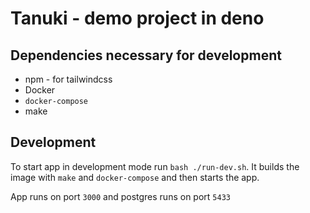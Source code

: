 # Tanuki - demo project in deno

## Dependencies necessary for development

- npm - for tailwindcss
- Docker
- `docker-compose`
- make

## Development

To start app in development mode run `bash ./run-dev.sh`. It builds the image
with `make` and `docker-compose` and then starts the app.

App runs on port `3000` and postgres runs on port `5433`
